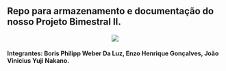 ## Repo para armazenamento e documentação do nosso Projeto Bimestral II.

<p align="center">
  <img src="https://github.com/BorisPhilipp/Splotify-3.0/assets/129879125/fb37f191-ae11-4dda-a671-32e54fab46e7">
</p>

#### Integrantes: Boris Philipp Weber Da Luz, Enzo Henrique Gonçalves, João Vinicius Yuji Nakano.
